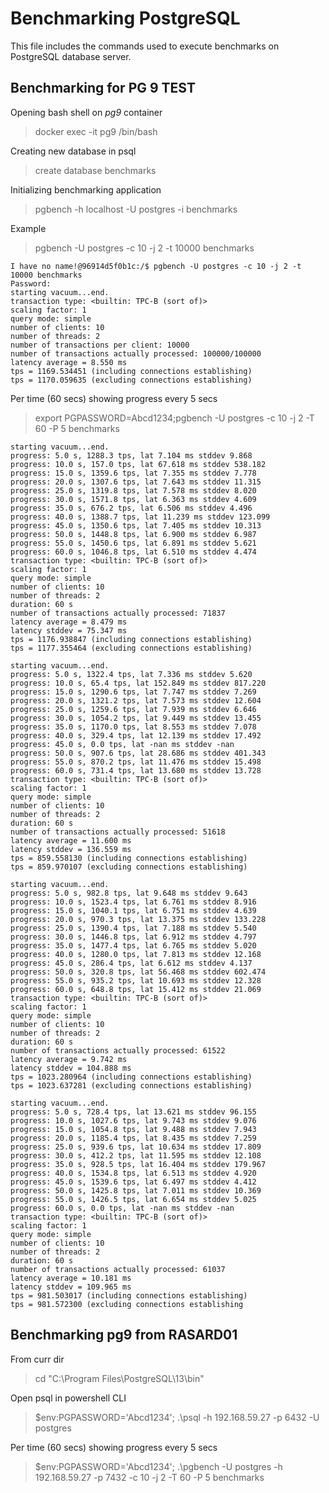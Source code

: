# Benchmarking PostgreSQL

This file includes the commands used to execute benchmarks on PostgreSQL database server.

## Benchmarking for PG 9 TEST

Opening bash shell on _pg9_ container
> docker exec -it pg9 /bin/bash

Creating new database in psql
> create database benchmarks

Initializing benchmarking application
> pgbench -h localhost -U postgres -i benchmarks

Example
> pgbench -U postgres -c 10 -j 2 -t 10000 benchmarks

```
I have no name!@96914d5f0b1c:/$ pgbench -U postgres -c 10 -j 2 -t 10000 benchmarks
Password:
starting vacuum...end.
transaction type: <builtin: TPC-B (sort of)>
scaling factor: 1
query mode: simple
number of clients: 10
number of threads: 2
number of transactions per client: 10000
number of transactions actually processed: 100000/100000
latency average = 8.550 ms
tps = 1169.534451 (including connections establishing)
tps = 1170.059635 (excluding connections establishing)
```

Per time (60 secs) showing progress every 5 secs
> export PGPASSWORD=Abcd1234;pgbench -U postgres -c 10 -j 2 -T 60 -P 5 benchmarks

```language
starting vacuum...end.
progress: 5.0 s, 1288.3 tps, lat 7.104 ms stddev 9.868
progress: 10.0 s, 157.0 tps, lat 67.618 ms stddev 538.182
progress: 15.0 s, 1359.6 tps, lat 7.355 ms stddev 7.778
progress: 20.0 s, 1307.6 tps, lat 7.643 ms stddev 11.315
progress: 25.0 s, 1319.8 tps, lat 7.578 ms stddev 8.020
progress: 30.0 s, 1571.8 tps, lat 6.363 ms stddev 4.609
progress: 35.0 s, 676.2 tps, lat 6.506 ms stddev 4.496
progress: 40.0 s, 1388.7 tps, lat 11.239 ms stddev 123.099
progress: 45.0 s, 1350.6 tps, lat 7.405 ms stddev 10.313
progress: 50.0 s, 1448.8 tps, lat 6.900 ms stddev 6.987
progress: 55.0 s, 1450.6 tps, lat 6.891 ms stddev 5.621
progress: 60.0 s, 1046.8 tps, lat 6.510 ms stddev 4.474
transaction type: <builtin: TPC-B (sort of)>
scaling factor: 1
query mode: simple
number of clients: 10
number of threads: 2
duration: 60 s
number of transactions actually processed: 71837
latency average = 8.479 ms
latency stddev = 75.347 ms
tps = 1176.938847 (including connections establishing)
tps = 1177.355464 (excluding connections establishing)
```

```language
starting vacuum...end.
progress: 5.0 s, 1322.4 tps, lat 7.336 ms stddev 5.620
progress: 10.0 s, 65.4 tps, lat 152.849 ms stddev 817.220
progress: 15.0 s, 1290.6 tps, lat 7.747 ms stddev 7.269
progress: 20.0 s, 1321.2 tps, lat 7.573 ms stddev 12.604
progress: 25.0 s, 1259.6 tps, lat 7.939 ms stddev 6.646
progress: 30.0 s, 1054.2 tps, lat 9.449 ms stddev 13.455
progress: 35.0 s, 1170.0 tps, lat 8.553 ms stddev 7.078
progress: 40.0 s, 329.4 tps, lat 12.139 ms stddev 17.492
progress: 45.0 s, 0.0 tps, lat -nan ms stddev -nan
progress: 50.0 s, 907.6 tps, lat 28.686 ms stddev 401.343
progress: 55.0 s, 870.2 tps, lat 11.476 ms stddev 15.498
progress: 60.0 s, 731.4 tps, lat 13.680 ms stddev 13.728
transaction type: <builtin: TPC-B (sort of)>
scaling factor: 1
query mode: simple
number of clients: 10
number of threads: 2
duration: 60 s
number of transactions actually processed: 51618
latency average = 11.600 ms
latency stddev = 136.559 ms
tps = 859.558130 (including connections establishing)
tps = 859.970107 (excluding connections establishing)
```

```language
starting vacuum...end.
progress: 5.0 s, 982.8 tps, lat 9.648 ms stddev 9.643
progress: 10.0 s, 1523.4 tps, lat 6.761 ms stddev 8.916
progress: 15.0 s, 1040.1 tps, lat 6.751 ms stddev 4.639
progress: 20.0 s, 970.3 tps, lat 13.375 ms stddev 133.228
progress: 25.0 s, 1390.4 tps, lat 7.188 ms stddev 5.540
progress: 30.0 s, 1446.8 tps, lat 6.912 ms stddev 4.797
progress: 35.0 s, 1477.4 tps, lat 6.765 ms stddev 5.020
progress: 40.0 s, 1280.0 tps, lat 7.813 ms stddev 12.168
progress: 45.0 s, 286.4 tps, lat 6.612 ms stddev 4.137
progress: 50.0 s, 320.8 tps, lat 56.468 ms stddev 602.474
progress: 55.0 s, 935.2 tps, lat 10.693 ms stddev 12.328
progress: 60.0 s, 648.8 tps, lat 15.412 ms stddev 21.069
transaction type: <builtin: TPC-B (sort of)>
scaling factor: 1
query mode: simple
number of clients: 10
number of threads: 2
duration: 60 s
number of transactions actually processed: 61522
latency average = 9.742 ms
latency stddev = 104.888 ms
tps = 1023.280964 (including connections establishing)
tps = 1023.637281 (excluding connections establishing)
```

```language
starting vacuum...end.
progress: 5.0 s, 728.4 tps, lat 13.621 ms stddev 96.155
progress: 10.0 s, 1027.6 tps, lat 9.743 ms stddev 9.076
progress: 15.0 s, 1054.8 tps, lat 9.488 ms stddev 7.943
progress: 20.0 s, 1185.4 tps, lat 8.435 ms stddev 7.259
progress: 25.0 s, 939.6 tps, lat 10.634 ms stddev 17.809
progress: 30.0 s, 412.2 tps, lat 11.595 ms stddev 12.108
progress: 35.0 s, 928.5 tps, lat 16.404 ms stddev 179.967
progress: 40.0 s, 1534.8 tps, lat 6.513 ms stddev 4.920
progress: 45.0 s, 1539.6 tps, lat 6.497 ms stddev 4.412
progress: 50.0 s, 1425.8 tps, lat 7.011 ms stddev 10.369
progress: 55.0 s, 1426.5 tps, lat 6.654 ms stddev 5.025
progress: 60.0 s, 0.0 tps, lat -nan ms stddev -nan
transaction type: <builtin: TPC-B (sort of)>
scaling factor: 1
query mode: simple
number of clients: 10
number of threads: 2
duration: 60 s
number of transactions actually processed: 61037
latency average = 10.181 ms
latency stddev = 109.965 ms
tps = 981.503017 (including connections establishing)
tps = 981.572300 (excluding connections establishing
```



## Benchmarking pg9 from RASARD01

From curr dir
>  cd "C:\Program Files\PostgreSQL\13\bin"

Open psql in powershell CLI
> $env:PGPASSWORD='Abcd1234'; .\psql -h 192.168.59.27 -p 6432 -U postgres

Per time (60 secs) showing progress every 5 secs
> $env:PGPASSWORD='Abcd1234'; .\pgbench -U postgres -h 192.168.59.27 -p 7432 -c 10 -j 2 -T 60 -P 5 benchmarks
